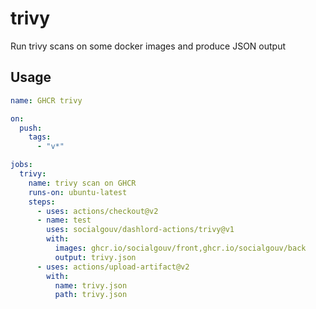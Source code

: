 # trivy

Run trivy scans on some docker images and produce JSON output

## Usage

```yaml
name: GHCR trivy

on:
  push:
    tags:
      - "v*"

jobs:
  trivy:
    name: trivy scan on GHCR
    runs-on: ubuntu-latest
    steps:
      - uses: actions/checkout@v2
      - name: test
        uses: socialgouv/dashlord-actions/trivy@v1
        with:
          images: ghcr.io/socialgouv/front,ghcr.io/socialgouv/back
          output: trivy.json
      - uses: actions/upload-artifact@v2
        with:
          name: trivy.json
          path: trivy.json
```
